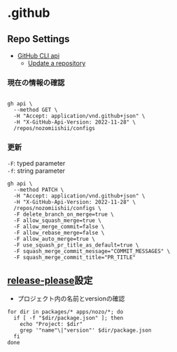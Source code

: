 # .github

## Repo Settings

- [GitHub CLI api](https://cli.github.com/manual/gh_api)
  - [Update a repository](https://docs.github.com/en/rest/repos/repos#update-a-repository)

### 現在の情報の確認

```shell

gh api \
  --method GET \
  -H "Accept: application/vnd.github+json" \
  -H "X-GitHub-Api-Version: 2022-11-28" \
  /repos/nozomiishii/configs
```

### 更新

`-F`: typed parameter  
`-f`: string parameter

```shell
gh api \
  --method PATCH \
  -H "Accept: application/vnd.github+json" \
  -H "X-GitHub-Api-Version: 2022-11-28" \
  /repos/nozomiishii/configs \
  -F delete_branch_on_merge=true \
  -F allow_squash_merge=true \
  -F allow_merge_commit=false \
  -F allow_rebase_merge=false \
  -F allow_auto_merge=true \
  -F use_squash_pr_title_as_default=true \
  -F squash_merge_commit_message="COMMIT_MESSAGES" \
  -F squash_merge_commit_title="PR_TITLE"
```

## [release-please](https://github.com/googleapis/release-please)設定

- プロジェクト内の名前とversionの確認

```shell
for dir in packages/* apps/nozo/*; do
  if [ -f "$dir/package.json" ]; then
    echo "Project: $dir"
    grep '"name"\|"version"' $dir/package.json
  fi
done
```

